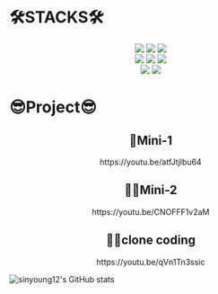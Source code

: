 <div><h1>🛠STACKS🛠</h1></div>   
<div align=center> 
  <img src="https://img.shields.io/badge/html5-E34F26?style=for-the-badge&logo=html5&logoColor=white"> 
  <img src="https://img.shields.io/badge/css-1572B6?style=for-the-badge&logo=css3&logoColor=white"> 
  <img src="https://img.shields.io/badge/javascript-F7DF1E?style=for-the-badge&logo=javascript&logoColor=black"> 
  <br>
  <img src="https://img.shields.io/badge/firebase-FFCA28?style=for-the-badge&logo=firebase&logoColor=white">
  <img src="https://img.shields.io/badge/react-61DAFB?style=for-the-badge&logo=react&logoColor=black">   
  <img src="https://img.shields.io/badge/redux-764ABC?style=for-the-badge&logo=redux&logoColor=purple">   
  <br>
  <img src="https://img.shields.io/badge/styledcomponents-DB7093?style=for-the-badge&logo=styledcomponents&logoColor=pink">   
  <img src="https://img.shields.io/badge/amazons3-569A31?style=for-the-badge&logo=amazons3&logoColor=green">     
</div>

<div><h1>😎Project😎</h1></div> 
<div align=center> 
<div><h2>👶Mini-1</h2></div>  
https://youtu.be/atfJtjIbu64

<div><h2>👩‍🦲Mini-2</h2></div>
https://youtu.be/CNOFFF1v2aM
  
<div><h2>👱‍♂️clone coding</h2></div>
https://youtu.be/qVn1Tn3ssic
</div>


![sinyoung12's GitHub stats](https://github-readme-stats.vercel.app/api?username=sinyoung12&show_icons=true&theme=sinyoungStats)

